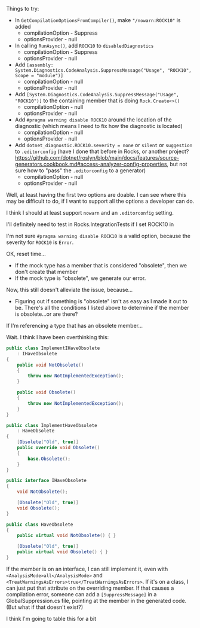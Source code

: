 Things to try:

* In `GetCompilationOptionsFromCompiler()`, make `"/nowarn:ROCK10"` is added
    * compilationOption - Suppress
    * optionsProvider - null
* In calling `RunAsync()`, add `ROCK10` to `disabledDiagnostics`
    * compilationOption - Suppress
    * optionsProvider - null
* Add `[assembly: System.Diagnostics.CodeAnalysis.SuppressMessage("Usage", "ROCK10", Scope = "module")]`
    * compilationOption - null
    * optionsProvider - null
* Add `[System.Diagnostics.CodeAnalysis.SuppressMessage("Usage", "ROCK10")]` to the containing member that is doing `Rock.Create<>()`
    * compilationOption - null
    * optionsProvider - null
* Add `#pragma warning disable ROCK10` around the location of the diagnostic (which means I need to fix how the diagnostic is located)
    * compilationOption - null
    * optionsProvider - null
* Add `dotnet_diagnostic.ROCK10.severity = none` or `silent` or `suggestion` to `.editorconfig` (have I done that before in Rocks, or another project? https://github.com/dotnet/roslyn/blob/main/docs/features/source-generators.cookbook.md#access-analyzer-config-properties, but not sure how to "pass" the `.editorconfig` to a generator)
    * compilationOption - null
    * optionsProvider - null

Well, at least having the first two options are doable. I can see where this may be difficult to do, if I want to support all the options a developer can do.

I think I should at least support `nowarn` and an `.editorconfig` setting.

I'll definitely need to test in Rocks.IntegrationTests if I set ROCK10 in <NoWarn>

I'm not sure `#pragma warning disable ROCK10` is a valid option, because the severity for `ROCK10` is `Error`.

OK, reset time...

* If the mock type has a member that is considered "obsolete", then we don't create that member
* If the mock type is "obsolete", we generate our error.

Now, this still doesn't alleviate the issue, because...
* Figuring out if something is "obsolete" isn't as easy as I made it out to be. There's all the conditions I listed above to determine if the member is obsolete...or are there?

If I'm referencing a type that has an obsolete member...

Wait. I think I have been overthinking this:

```csharp
public class ImplementIHaveObsolete
    : IHaveObsolete
{
    public void NotObsolete()
    {
        throw new NotImplementedException();
    }

    public void Obsolete()
    {
        throw new NotImplementedException();
    }
}

public class ImplementHaveObsolete
    : HaveObsolete
{
    [Obsolete("Old", true)]
    public override void Obsolete()
    {
        base.Obsolete();
    }
}

public interface IHaveObsolete
{
    void NotObsolete();

    [Obsolete("Old", true)]
    void Obsolete();
}

public class HaveObsolete
{
    public virtual void NotObsolete() { }

    [Obsolete("Old", true)]
    public virtual void Obsolete() { }
}
```

If the member is on an interface, I can still implement it, even with `<AnalysisMode>all</AnalysisMode>` and `<TreatWarningsAsErrors>true</TreatWarningsAsErrors>`. If it's on a class, I can just put that attribute on the overriding member. If that causes a compilation error, someone can add a `[SuppressMessage]` in a GlobalSuppression.cs file, pointing at the member in the generated code. (But what if that doesn't exist?)

I think I'm going to table this for a bit